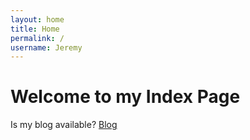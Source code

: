 ```yaml
---
layout: home
title: Home
permalink: /
username: Jeremy
---
```


# Welcome to my Index Page

Is my blog available?
[Blog](/trullfamilymedia/blog)